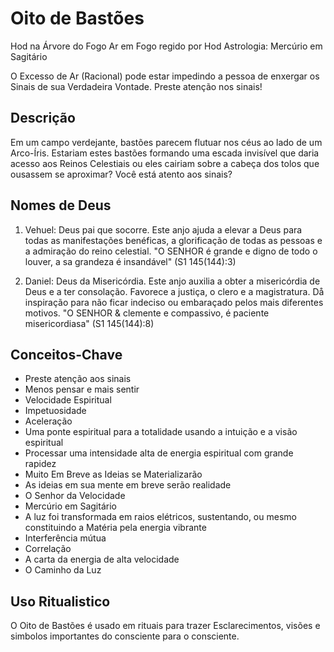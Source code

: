 # Oito de Bastões

Hod na Árvore do Fogo
Ar em Fogo regido por Hod
Astrologia: Mercúrio em Sagitário

O Excesso de Ar (Racional) pode estar impedindo a pessoa de enxergar os Sinais de sua Verdadeira Vontade. Preste atenção nos sinais!

## Descrição
Em um campo verdejante, bastões parecem flutuar nos céus ao lado de um Arco-Íris. Estariam estes bastões formando uma escada invisível que daria acesso aos Reinos Celestiais ou eles cairiam sobre a cabeça dos tolos que ousassem se aproximar? Você está atento aos sinais?

## Nomes de Deus
1. Vehuel: Deus pai que socorre.
Este anjo ajuda a elevar a Deus para todas as manifestações benéficas, a glorificação de todas as pessoas e a admiração do reino celestial.
"O SENHOR é grande e digno de todo o louver, a sa grandeza é insandável" (S1 145(144):3)

2. Daniel: Deus da Misericórdia.
Este anjo auxilia a obter a misericórdia de Deus e a ter consolação. Favorece a justiça, o clero e a magistratura. Då inspiração para não ficar indeciso ou embaraçado pelos mais diferentes motivos.
"O SENHOR & clemente e compassivo, é paciente misericordiasa" (S1 145(144):8)

## Conceitos-Chave
- Preste atenção aos sinais
- Menos pensar e mais sentir
- Velocidade Espiritual
- Impetuosidade
- Aceleração
- Uma ponte espiritual para a totalidade usando a intuição e a visão espiritual
- Processar uma intensidade alta de energia espiritual com grande rapidez
- Muito Em Breve as Ideias se Materializarão
- As ideias em sua mente em breve serão realidade
- O Senhor da Velocidade
- Mercúrio em Sagitário
- A luz foi transformada em raios elétricos, sustentando, ou mesmo constituindo a Matéria pela energia vibrante
- Interferência mútua
- Correlação
- A carta da energia de alta velocidade
- O Caminho da Luz

## Uso Ritualistico
O Oito de Bastões é usado em rituais para trazer Esclarecimentos, visões e simbolos importantes do consciente para o consciente. 
